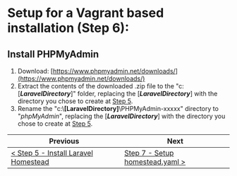 # Setup for a Vagrant based installation (Step 6):

## Install PHPMyAdmin

  1. Download: [https://www.phpmyadmin.net/downloads/](https://www.phpmyadmin.net/downloads/)
  2. Extract the contents of the downloaded .zip file to the &quot;c:\[**_LaravelDirectory_**]&quot; folder, replacing the [**_LaravelDirectory_**] with the directory you chose to create at [Step 5](vagrant-5.md).
  3. Rename the &quot;c:\\**[LaravelDirectory]**\PHPMyAdmin-xxxxx&quot; directory to &quot;_phpMyAdmin_&quot;, replacing the [**_LaravelDirectory_**] with the directory you chose to create at [Step 5](vagrant-5.md).

| Previous | Next |
| -------- | ---- |
| [< Step 5 - Install Laravel Homestead](vagrant-5.md) | [Step 7 - Setup homestead.yaml >](vagrant-7.md) |
